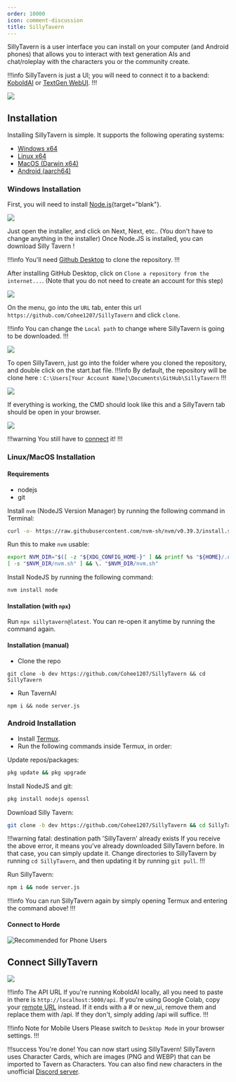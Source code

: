 ```yaml
---
order: 10000
icon: comment-discussion
title: SillyTavern
---
```

SillyTavern is a user interface you can install on your computer (and Android phones) that allows you to interact with text generation AIs and chat/roleplay with the characters you or the community create.

!!!info
SillyTavern is just a UI; you will need to connect it to a backend: [KoboldAI](https://docs.alpindale.dev/local-installation-(gpu)/kobold/) or [TextGen WebUI](https://docs.alpindale.dev/local-installation-(gpu)/oobabooga/).
!!!

![](/static/SillyTavern.PNG)

## Installation
Installing SillyTavern is simple. It supports the following operating systems:
- [Windows x64](https://docs.alpindale.dev/pygmalion-extras/sillytavern/#windows-installation)
- [Linux x64](https://docs.alpindale.dev/pygmalion-extras/sillytavern/#linuxmacos-installation)
- [MacOS (Darwin x64)](https://docs.alpindale.dev/pygmalion-extras/sillytavern/#linuxmacos-installation)
- [Android (aarch64)](https://docs.alpindale.dev/pygmalion-extras/sillytavern/#android-installation)


### Windows Installation

First, you will need to install [Node.js](https://nodejs.org/en/download/current){target="blank"}.

![](/static/NodeJSWindows.PNG)

Just open the installer, and click on Next, Next, etc.. (You don't have to change anything in the installer)
Once Node.JS is installed, you can download Silly Tavern !

!!!info
You'll need [Github Desktop](https://central.github.com/deployments/desktop/desktop/latest/win32) to clone the repository.
!!!

After installing GitHub Desktop, click on `Clone a repository from the internet...`. (Note that you do not need to create an account for this step)

![](/static/GUI-File.PNG)

On the menu, go into the `URL` tab, enter this url `https://github.com/Cohee1207/SillyTavern` and click `clone`.

!!!info
You can change the `Local path` to change where SillyTavern is going to be downloaded.
!!!

![](/static/GUI-Clone.PNG)


To open SillyTavern, just go into the folder where you cloned the repository, and double click on the start.bat file. 
!!!info
By default, the repository will be clone here : `C:\Users[Your Account Name]\Documents\GitHub\SillyTavern`
!!!

![](/static/StartBat.PNG)

<!-- Open PowerShell (you can search for it in the start menu) and type in `winget install -e --id OpenJS.NodeJS`. Once it's finished, close PowerShell.

You can confirm whether NodeJS is installed by running `node -v` in PowerShell.

To run SillyTavern, all you'll need to do is open PowerShell again and running `npx sillytavern@latest`. This will open SillyTavern in your browser. You can re-launch SillyTavern anytime by running `npx sillytavern@latest`. -->

If everything is working, the CMD should look like this and a SillyTavern tab should be open in your browser.

![](/static/STcmd.PNG)

!!!warning
You still have to [connect](https://docs.alpindale.dev/local-installation-(gpu)/sillytavern/#connect-sillytavern) it!
!!!


### Linux/MacOS Installation

#### Requirements
- nodejs
- git

Install `nvm` (NodeJS Version Manager) by running the following command in Terminal:

```bash
curl -o- https://raw.githubusercontent.com/nvm-sh/nvm/v0.39.3/install.sh | bash
```

Run this to make `nvm` usable:

```bash
export NVM_DIR="$([ -z "${XDG_CONFIG_HOME-}" ] && printf %s "${HOME}/.nvm" || printf %s "${XDG_CONFIG_HOME}/nvm")"
[ -s "$NVM_DIR/nvm.sh" ] && \. "$NVM_DIR/nvm.sh"
```

Install NodeJS by running the following command:

```bash
nvm install node
```

#### Installation (with `npx`)

Run `npx sillytavern@latest`. You can re-open it anytime by running the command again.


#### Installation (manual)

- Clone the repo
```
git clone -b dev https://github.com/Cohee1207/SillyTavern && cd SillyTavern
```

- Run TavernAI
```
npm i && node server.js
```

### Android Installation

- Install [Termux](https://f-droid.org/repo/com.termux_118.apk).
- Run the following commands inside Termux, in order:

Update repos/packages:
```bash
pkg update && pkg upgrade
```

Install NodeJS and git:
```bash
pkg install nodejs openssl
```

Download Silly Tavern:
```bash
git clone -b dev https://github.com/Cohee1207/SillyTavern && cd SillyTavern
```
!!!warning fatal: destination path 'SillyTavern' already exists
If you receive the above error, it means you've already downloaded SillyTavern before. In that case, you can simply update it. Change directories to SillyTavern by running `cd SillyTavern`, and then updating it by running `git pull`. 
!!!

<!-- Run SillyTavern:
```bash
npx sillytavern@latest
```
 -->
 Run SillyTavern:
```bash
npm i && node server.js
```

!!!info
You can run SillyTavern again by simply opening Termux and entering the command above!
!!!

#### Connect to Horde
![Recommended for Phone Users](/static/quickstart1.png)

## Connect SillyTavern

![](/static/STconnect.PNG)

!!!info The API URL
If you're running KoboldAI locally, all you need to paste in there is `http://localhost:5000/api`. If you're using Google Colab, copy your [remote URL](https://docs.alpindale.dev/cloud-installation/koboldai/#using-the-remote-url-to-connect-sillytavern) instead. If it ends with a # or new_ui, remove them and replace them with /api. If they don't, simply adding /api will suffice.
!!!

!!!info Note for Mobile Users
Please switch to `Desktop Mode` in your browser settings.
!!!

!!!success You're done!
You can now start using SillyTavern! SillyTavern uses Character Cards, which are images (PNG and WEBP) that can be imported to Tavern as Characters. You can also find new characters in the unofficial [Discord server](https://discord.com/invite/pygmalionai).


